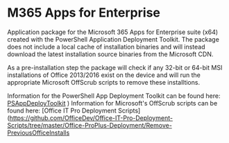 # M365 Apps for Enterprise

Application package for the Microsoft 365 Apps for Enterprise suite (x64) created with the PowerShell Application Deployment Toolkit. The package does not include a local cache of installation binaries and will instead download the latest installation source binaries from the Microsoft CDN. 

As a pre-installation step the package will check if any 32-bit or 64-bit MSI installations of Office 2013/2016 exist on the device and will run the appropriate Microsoft OffScrub scripts to remove these installtions. 

Information for the PowerShell App Deployment Toolkit can be found here: [PSAppDeployToolkit](https://psappdeploytoolkit.com/)
)
Information for Microsoft's OffScrub scripts can be found here: [Office IT Pro Deployment Scripts](https://github.com/OfficeDev/Office-IT-Pro-Deployment-Scripts/tree/master/Office-ProPlus-Deployment/Remove-PreviousOfficeInstalls 